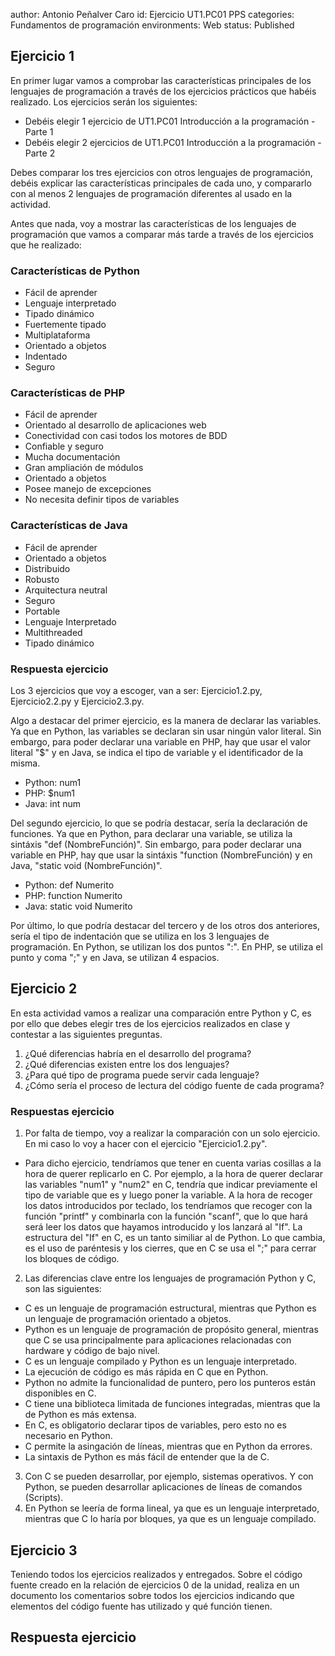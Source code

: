 author: Antonio Peñalver Caro
id: Ejercicio UT1.PC01 PPS
categories: Fundamentos de programación
environments: Web
status: Published

## Ejercicio 1

En primer lugar vamos a comprobar las características principales de los lenguajes de programación a través de los ejercicios prácticos que habéis realizado.
Los ejercicios serán los siguientes:

* Debéis elegir 1 ejercicio de UT1.PC01 Introducción a la programación - Parte 1
* Debéis elegir 2 ejercicios de UT1.PC01 Introducción a la programación - Parte 2

Debes comparar los tres ejercicios con otros lenguajes de programación, debéis explicar las características principales de cada uno, y compararlo con al menos 2 lenguajes de programación diferentes al usado en la actividad.

Antes que nada, voy a mostrar las características de los lenguajes de programación que vamos a comparar más tarde a través de los ejercicios que he realizado:

### Características de Python

* Fácil de aprender
* Lenguaje interpretado
* Tipado dinámico
* Fuertemente tipado
* Multiplataforma
* Orientado a objetos
* Indentado
* Seguro

### Características de PHP

* Fácil de aprender
* Orientado al desarrollo de aplicaciones web
* Conectividad con casi todos los motores de BDD
* Confiable y seguro
* Mucha documentación
* Gran ampliación de módulos
* Orientado a objetos
* Posee manejo de excepciones
* No necesita definir tipos de variables

### Características de Java

* Fácil de aprender
* Orientado a objetos
* Distribuido
* Robusto
* Arquitectura neutral
* Seguro
* Portable
* Lenguaje Interpretado
* Multithreaded
* Tipado dinámico

### Respuesta ejercicio

Los 3 ejercicios que voy a escoger, van a ser: Ejercicio1.2.py, Ejercicio2.2.py y Ejercicio2.3.py.

Algo a destacar del primer ejercicio, es la manera de declarar las variables. Ya que en Python, las variables se declaran sin usar ningún valor literal. Sin embargo, para poder declarar una variable en PHP, hay que usar el valor literal "$" y en Java, se indica el tipo de variable y el identificador de la misma.

* Python: num1
* PHP: $num1
* Java: int num

Del segundo ejercicio, lo que se podría destacar, sería la declaración de funciones. Ya que en Python, para declarar una variable, se utiliza la sintáxis "def (NombreFunción)". Sin embargo, para poder declarar una variable en PHP, hay que usar la sintáxis "function (NombreFunción) y en Java, "static void (NombreFunción)".

* Python: def Numerito
* PHP: function Numerito
* Java: static void Numerito

Por último, lo que podría destacar del tercero y de los otros dos anteriores, sería el tipo de indentación que se utiliza en los 3 lenguajes de programación. En Python, se utilizan los dos puntos ":". En PHP, se utiliza el punto y coma ";" y en Java, se utilizan 4 espacios.

## Ejercicio 2

En esta actividad vamos a realizar una comparación entre Python y C, es por ello que debes elegir tres de los ejercicios realizados en clase y contestar a las siguientes preguntas.

1. ¿Qué diferencias habría en el desarrollo del programa?
2. ¿Qué diferencias existen entre los dos lenguajes?
3. ¿Para qué tipo de programa puede servir cada lenguaje?
4. ¿Cómo sería el proceso de lectura del código fuente de cada programa?

### Respuestas ejercicio

1. Por falta de tiempo, voy a realizar la comparación con un solo ejercicio. En mi caso lo voy a hacer con el ejercicio "Ejercicio1.2.py".
* Para dicho ejercicio, tendríamos que tener en cuenta varias cosillas a la hora de querer replicarlo en C. Por ejemplo, a la hora
  de querer declarar las variables "num1" y "num2" en C, tendría que indicar previamente el tipo de variable que es y luego poner la variable.
  A la hora de recoger los datos introducidos por teclado, los tendríamos que recoger con la función "printf" y combinarla con la función "scanf", que lo que   hará será leer los datos que hayamos introducido y los lanzará al "If". La estructura del "If" en C, es un tanto similiar al de Python. Lo que cambia, es     el uso de paréntesis y los cierres, que en C se usa el ";" para cerrar los bloques de código.
2. Las diferencias clave entre los lenguajes de programación Python y C, son las siguientes:
*  C es un lenguaje de programación estructural, mientras que Python es un lenguaje de programación orientado a objetos.
*  Python es un lenguaje de programación de propósito general, mientras que C se usa principalmente para aplicaciones relacionadas con hardware y código de      bajo nivel.
*  C es un lenguaje compilado y Python es un lenguaje interpretado.
*  La ejecución de código es más rápida en C que en Python.
*  Python no admite la funcionalidad de puntero, pero los punteros están disponibles en C.
*  C tiene una biblioteca limitada de funciones integradas, mientras que la de Python es más extensa.
*  En C, es obligatorio declarar tipos de variables, pero esto no es necesario en Python.
*  C permite la asingación de líneas, mientras que en Python da errores.
*  La sintaxis de Python es más fácil de entender que la de C.
3. Con C se pueden desarrollar, por ejemplo, sistemas operativos. Y con Python, se pueden desarrollar aplicaciones de líneas de comandos (Scripts).
4. En Python se leería de forma lineal, ya que es un lenguaje interpretado, mientras que C lo haría por bloques, ya que es un lenguaje compilado.

## Ejercicio 3

Teniendo todos los ejercicios realizados y entregados. Sobre el código fuente creado en la relación de ejercicios 0 de la unidad, realiza en un documento los comentarios sobre todos los ejercicios indicando que elementos del código fuente has utilizado y qué función tienen.

## Respuesta ejercicio
